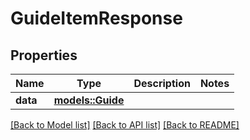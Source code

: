 # GuideItemResponse

## Properties

Name | Type | Description | Notes
------------ | ------------- | ------------- | -------------
**data** | [**models::Guide**](Guide.md) |  | 

[[Back to Model list]](../README.md#documentation-for-models) [[Back to API list]](../README.md#documentation-for-api-endpoints) [[Back to README]](../README.md)


